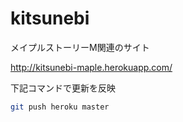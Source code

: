 # kitsunebi

メイプルストーリーM関連のサイト

http://kitsunebi-maple.herokuapp.com/


下記コマンドで更新を反映

```bash
git push heroku master
```

